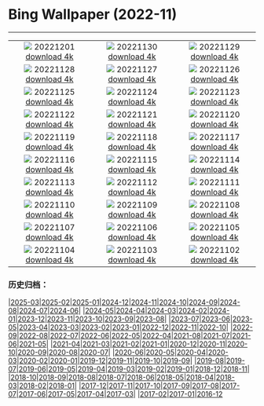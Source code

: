 # Bing Wallpaper (2022-11)
**************
| | | |
|:-:|:-:|:-:|
| ![](https://www.bing.com/th?id=OHR.RovinjCroatia_EN-CA3151237604_1920x1080.jpg) 20221201 [download 4k](https://www.bing.com/th?id=OHR.RovinjCroatia_EN-CA3151237604_UHD.jpg) | ![](https://www.bing.com/th?id=OHR.HeronGiving_EN-CA0899005896_1920x1080.jpg) 20221130 [download 4k](https://www.bing.com/th?id=OHR.HeronGiving_EN-CA0899005896_UHD.jpg) | ![](https://www.bing.com/th?id=OHR.RedPlanetDay_EN-CA6802228398_1920x1080.jpg) 20221129 [download 4k](https://www.bing.com/th?id=OHR.RedPlanetDay_EN-CA6802228398_UHD.jpg) |
| ![](https://www.bing.com/th?id=OHR.Cecropia_EN-CA6474805804_1920x1080.jpg) 20221128 [download 4k](https://www.bing.com/th?id=OHR.Cecropia_EN-CA6474805804_UHD.jpg) | ![](https://www.bing.com/th?id=OHR.CavalcadeNathans_EN-CA7552104655_1920x1080.jpg) 20221127 [download 4k](https://www.bing.com/th?id=OHR.CavalcadeNathans_EN-CA7552104655_UHD.jpg) | ![](https://www.bing.com/th?id=OHR.OcalaNF_EN-CA3353114094_1920x1080.jpg) 20221126 [download 4k](https://www.bing.com/th?id=OHR.OcalaNF_EN-CA3353114094_UHD.jpg) |
| ![](https://www.bing.com/th?id=OHR.PreveliGorge_EN-CA2580883474_1920x1080.jpg) 20221125 [download 4k](https://www.bing.com/th?id=OHR.PreveliGorge_EN-CA2580883474_UHD.jpg) | ![](https://www.bing.com/th?id=OHR.HelianthusAnnuus_EN-CA2967094073_1920x1080.jpg) 20221124 [download 4k](https://www.bing.com/th?id=OHR.HelianthusAnnuus_EN-CA2967094073_UHD.jpg) | ![](https://www.bing.com/th?id=OHR.Waterleidingduinen_EN-CA5766790795_1920x1080.jpg) 20221123 [download 4k](https://www.bing.com/th?id=OHR.Waterleidingduinen_EN-CA5766790795_UHD.jpg) |
| ![](https://www.bing.com/th?id=OHR.FIFA2022_EN-CA2857801995_1920x1080.jpg) 20221122 [download 4k](https://www.bing.com/th?id=OHR.FIFA2022_EN-CA2857801995_UHD.jpg) | ![](https://www.bing.com/th?id=OHR.LandartPainting_EN-CA4503438649_1920x1080.jpg) 20221121 [download 4k](https://www.bing.com/th?id=OHR.LandartPainting_EN-CA4503438649_UHD.jpg) | ![](https://www.bing.com/th?id=OHR.ZNPVR_EN-CA2895767008_1920x1080.jpg) 20221120 [download 4k](https://www.bing.com/th?id=OHR.ZNPVR_EN-CA2895767008_UHD.jpg) |
| ![](https://www.bing.com/th?id=OHR.IslamicArt_EN-CA4337871348_1920x1080.jpg) 20221119 [download 4k](https://www.bing.com/th?id=OHR.IslamicArt_EN-CA4337871348_UHD.jpg) | ![](https://www.bing.com/th?id=OHR.McKenzieRiverTrail_EN-CA4064453080_1920x1080.jpg) 20221118 [download 4k](https://www.bing.com/th?id=OHR.McKenzieRiverTrail_EN-CA4064453080_UHD.jpg) | ![](https://www.bing.com/th?id=OHR.Unesco50_EN-CA7316854112_1920x1080.jpg) 20221117 [download 4k](https://www.bing.com/th?id=OHR.Unesco50_EN-CA7316854112_UHD.jpg) |
| ![](https://www.bing.com/th?id=OHR.LontraCanadensis_EN-CA0938433878_1920x1080.jpg) 20221116 [download 4k](https://www.bing.com/th?id=OHR.LontraCanadensis_EN-CA0938433878_UHD.jpg) | ![](https://www.bing.com/th?id=OHR.SanGiovanni_EN-CA0820114450_1920x1080.jpg) 20221115 [download 4k](https://www.bing.com/th?id=OHR.SanGiovanni_EN-CA0820114450_UHD.jpg) | ![](https://www.bing.com/th?id=OHR.MountAbu_EN-CA1039424298_1920x1080.jpg) 20221114 [download 4k](https://www.bing.com/th?id=OHR.MountAbu_EN-CA1039424298_UHD.jpg) |
| ![](https://www.bing.com/th?id=OHR.HainesEagle_EN-CA6987738182_1920x1080.jpg) 20221113 [download 4k](https://www.bing.com/th?id=OHR.HainesEagle_EN-CA6987738182_UHD.jpg) | ![](https://www.bing.com/th?id=OHR.VimyRidge_EN-CA2093598153_1920x1080.jpg) 20221112 [download 4k](https://www.bing.com/th?id=OHR.VimyRidge_EN-CA2093598153_UHD.jpg) | ![](https://www.bing.com/th?id=OHR.PeytoIce_EN-CA5899020103_1920x1080.jpg) 20221111 [download 4k](https://www.bing.com/th?id=OHR.PeytoIce_EN-CA5899020103_UHD.jpg) |
| ![](https://www.bing.com/th?id=OHR.HedgehogNest_EN-CA6777751359_1920x1080.jpg) 20221110 [download 4k](https://www.bing.com/th?id=OHR.HedgehogNest_EN-CA6777751359_UHD.jpg) | ![](https://www.bing.com/th?id=OHR.YiPeng_EN-CA0675797489_1920x1080.jpg) 20221109 [download 4k](https://www.bing.com/th?id=OHR.YiPeng_EN-CA0675797489_UHD.jpg) | ![](https://www.bing.com/th?id=OHR.CrestedButteEclispe_EN-CA6488901491_1920x1080.jpg) 20221108 [download 4k](https://www.bing.com/th?id=OHR.CrestedButteEclispe_EN-CA6488901491_UHD.jpg) |
| ![](https://www.bing.com/th?id=OHR.MarathonSunday_EN-CA6388282758_1920x1080.jpg) 20221107 [download 4k](https://www.bing.com/th?id=OHR.MarathonSunday_EN-CA6388282758_UHD.jpg) | ![](https://www.bing.com/th?id=OHR.Trossachs_EN-CA0580355626_1920x1080.jpg) 20221106 [download 4k](https://www.bing.com/th?id=OHR.Trossachs_EN-CA0580355626_UHD.jpg) | ![](https://www.bing.com/th?id=OHR.Deities_EN-CA0440553272_1920x1080.jpg) 20221105 [download 4k](https://www.bing.com/th?id=OHR.Deities_EN-CA0440553272_UHD.jpg) |
| ![](https://www.bing.com/th?id=OHR.AmboseliBioshere_EN-CA1208242435_1920x1080.jpg) 20221104 [download 4k](https://www.bing.com/th?id=OHR.AmboseliBioshere_EN-CA1208242435_UHD.jpg) | ![](https://www.bing.com/th?id=OHR.KluaneAutumn_EN-CA6716504725_1920x1080.jpg) 20221103 [download 4k](https://www.bing.com/th?id=OHR.KluaneAutumn_EN-CA6716504725_UHD.jpg) | ![](https://www.bing.com/th?id=OHR.Calacas_EN-CA1131179613_1920x1080.jpg) 20221102 [download 4k](https://www.bing.com/th?id=OHR.Calacas_EN-CA1131179613_UHD.jpg) |

### 历史归档：

|[2025-03](/../2025-03/2025-03.md)|[2025-02](/../2025-02/2025-02.md)|[2025-01](/../2025-01/2025-01.md)|[2024-12](/../2024-12/2024-12.md)|[2024-11](/../2024-11/2024-11.md)|[2024-10](/../2024-10/2024-10.md)|[2024-09](/../2024-09/2024-09.md)|[2024-08](/../2024-08/2024-08.md)|[2024-07](/../2024-07/2024-07.md)|[2024-06](/../2024-06/2024-06.md)|
|[2024-05](/../2024-05/2024-05.md)|[2024-04](/../2024-04/2024-04.md)|[2024-03](/../2024-03/2024-03.md)|[2024-02](/../2024-02/2024-02.md)|[2024-01](/../2024-01/2024-01.md)|[2023-12](/../2023-12/2023-12.md)|[2023-11](/../2023-11/2023-11.md)|[2023-10](/../2023-10/2023-10.md)|[2023-09](/../2023-09/2023-09.md)|[2023-08](/../2023-08/2023-08.md)|
|[2023-07](/../2023-07/2023-07.md)|[2023-06](/../2023-06/2023-06.md)|[2023-05](/../2023-05/2023-05.md)|[2023-04](/../2023-04/2023-04.md)|[2023-03](/../2023-03/2023-03.md)|[2023-02](/../2023-02/2023-02.md)|[2023-01](/../2023-01/2023-01.md)|[2022-12](/../2022-12/2022-12.md)|[2022-11](/2022-11.md)|[2022-10](/../2022-10/2022-10.md)|
|[2022-09](/../2022-09/2022-09.md)|[2022-08](/../2022-08/2022-08.md)|[2022-07](/../2022-07/2022-07.md)|[2022-06](/../2022-06/2022-06.md)|[2022-05](/../2022-05/2022-05.md)|[2022-04](/../2022-04/2022-04.md)|[2021-08](/../2021-08/2021-08.md)|[2021-07](/../2021-07/2021-07.md)|[2021-06](/../2021-06/2021-06.md)|[2021-05](/../2021-05/2021-05.md)|
|[2021-04](/../2021-04/2021-04.md)|[2021-03](/../2021-03/2021-03.md)|[2021-02](/../2021-02/2021-02.md)|[2021-01](/../2021-01/2021-01.md)|[2020-12](/../2020-12/2020-12.md)|[2020-11](/../2020-11/2020-11.md)|[2020-10](/../2020-10/2020-10.md)|[2020-09](/../2020-09/2020-09.md)|[2020-08](/../2020-08/2020-08.md)|[2020-07](/../2020-07/2020-07.md)|
|[2020-06](/../2020-06/2020-06.md)|[2020-05](/../2020-05/2020-05.md)|[2020-04](/../2020-04/2020-04.md)|[2020-03](/../2020-03/2020-03.md)|[2020-02](/../2020-02/2020-02.md)|[2020-01](/../2020-01/2020-01.md)|[2019-12](/../2019-12/2019-12.md)|[2019-11](/../2019-11/2019-11.md)|[2019-10](/../2019-10/2019-10.md)|[2019-09](/../2019-09/2019-09.md)|
|[2019-08](/../2019-08/2019-08.md)|[2019-07](/../2019-07/2019-07.md)|[2019-06](/../2019-06/2019-06.md)|[2019-05](/../2019-05/2019-05.md)|[2019-04](/../2019-04/2019-04.md)|[2019-03](/../2019-03/2019-03.md)|[2019-02](/../2019-02/2019-02.md)|[2019-01](/../2019-01/2019-01.md)|[2018-12](/../2018-12/2018-12.md)|[2018-11](/../2018-11/2018-11.md)|
|[2018-10](/../2018-10/2018-10.md)|[2018-09](/../2018-09/2018-09.md)|[2018-08](/../2018-08/2018-08.md)|[2018-07](/../2018-07/2018-07.md)|[2018-06](/../2018-06/2018-06.md)|[2018-05](/../2018-05/2018-05.md)|[2018-04](/../2018-04/2018-04.md)|[2018-03](/../2018-03/2018-03.md)|[2018-02](/../2018-02/2018-02.md)|[2018-01](/../2018-01/2018-01.md)|
|[2017-12](/../2017-12/2017-12.md)|[2017-11](/../2017-11/2017-11.md)|[2017-10](/../2017-10/2017-10.md)|[2017-09](/../2017-09/2017-09.md)|[2017-08](/../2017-08/2017-08.md)|[2017-07](/../2017-07/2017-07.md)|[2017-06](/../2017-06/2017-06.md)|[2017-05](/../2017-05/2017-05.md)|[2017-04](/../2017-04/2017-04.md)|[2017-03](/../2017-03/2017-03.md)|
|[2017-02](/../2017-02/2017-02.md)|[2017-01](/../2017-01/2017-01.md)|[2016-12](/../2016-12/2016-12.md)
